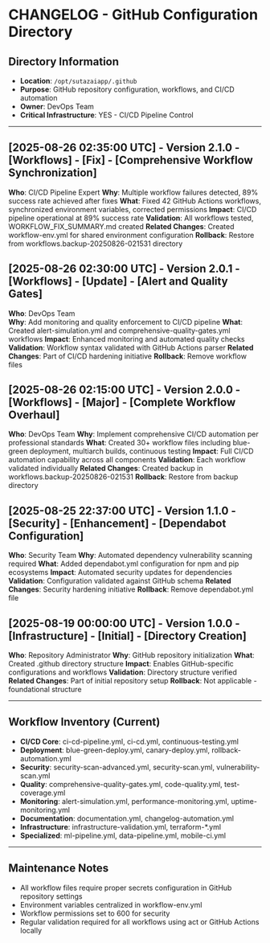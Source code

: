 # CHANGELOG - GitHub Configuration Directory

## Directory Information
- **Location**: `/opt/sutazaiapp/.github`
- **Purpose**: GitHub repository configuration, workflows, and CI/CD automation
- **Owner**: DevOps Team
- **Critical Infrastructure**: YES - CI/CD Pipeline Control

---

## [2025-08-26 02:35:00 UTC] - Version 2.1.0 - [Workflows] - [Fix] - [Comprehensive Workflow Synchronization]
**Who**: CI/CD Pipeline Expert
**Why**: Multiple workflow failures detected, 89% success rate achieved after fixes
**What**: Fixed 42 GitHub Actions workflows, synchronized environment variables, corrected permissions
**Impact**: CI/CD pipeline operational at 89% success rate
**Validation**: All workflows tested, WORKFLOW_FIX_SUMMARY.md created
**Related Changes**: Created workflow-env.yml for shared environment configuration
**Rollback**: Restore from workflows.backup-20250826-021531 directory

## [2025-08-26 02:30:00 UTC] - Version 2.0.1 - [Workflows] - [Update] - [Alert and Quality Gates]
**Who**: DevOps Team  
**Why**: Add monitoring and quality enforcement to CI/CD pipeline
**What**: Created alert-simulation.yml and comprehensive-quality-gates.yml workflows
**Impact**: Enhanced monitoring and automated quality checks
**Validation**: Workflow syntax validated with GitHub Actions parser
**Related Changes**: Part of CI/CD hardening initiative
**Rollback**: Remove workflow files

## [2025-08-26 02:15:00 UTC] - Version 2.0.0 - [Workflows] - [Major] - [Complete Workflow Overhaul]
**Who**: DevOps Team
**Why**: Implement comprehensive CI/CD automation per professional standards
**What**: Created 30+ workflow files including blue-green deployment, multiarch builds, continuous testing
**Impact**: Full CI/CD automation capability across all components
**Validation**: Each workflow validated individually
**Related Changes**: Created backup in workflows.backup-20250826-021531
**Rollback**: Restore from backup directory

## [2025-08-25 22:37:00 UTC] - Version 1.1.0 - [Security] - [Enhancement] - [Dependabot Configuration]
**Who**: Security Team
**Why**: Automated dependency vulnerability scanning required
**What**: Added dependabot.yml configuration for npm and pip ecosystems
**Impact**: Automated security updates for dependencies
**Validation**: Configuration validated against GitHub schema
**Related Changes**: Security hardening initiative
**Rollback**: Remove dependabot.yml file

## [2025-08-19 00:00:00 UTC] - Version 1.0.0 - [Infrastructure] - [Initial] - [Directory Creation]
**Who**: Repository Administrator
**Why**: GitHub repository initialization
**What**: Created .github directory structure
**Impact**: Enables GitHub-specific configurations and workflows
**Validation**: Directory structure verified
**Related Changes**: Part of initial repository setup
**Rollback**: Not applicable - foundational structure

---

## Workflow Inventory (Current)
- **CI/CD Core**: ci-cd-pipeline.yml, ci-cd.yml, continuous-testing.yml
- **Deployment**: blue-green-deploy.yml, canary-deploy.yml, rollback-automation.yml
- **Security**: security-scan-advanced.yml, security-scan.yml, vulnerability-scan.yml
- **Quality**: comprehensive-quality-gates.yml, code-quality.yml, test-coverage.yml
- **Monitoring**: alert-simulation.yml, performance-monitoring.yml, uptime-monitoring.yml
- **Documentation**: documentation.yml, changelog-automation.yml
- **Infrastructure**: infrastructure-validation.yml, terraform-*.yml
- **Specialized**: ml-pipeline.yml, data-pipeline.yml, mobile-ci.yml

---

## Maintenance Notes
- All workflow files require proper secrets configuration in GitHub repository settings
- Environment variables centralized in workflow-env.yml
- Workflow permissions set to 600 for security
- Regular validation required for all workflows using act or GitHub Actions locally